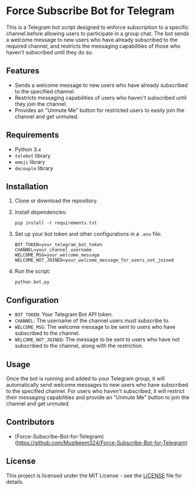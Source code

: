 # Force Subscribe Bot for Telegram

This is a Telegram bot script designed to enforce subscription to a specific channel before allowing users to participate in a group chat. The bot sends a welcome message to new users who have already subscribed to the required channel, and restricts the messaging capabilities of those who haven't subscribed until they do so.

## Features

- Sends a welcome message to new users who have already subscribed to the specified channel.
- Restricts messaging capabilities of users who haven't subscribed until they join the channel.
- Provides an "Unmute Me" button for restricted users to easily join the channel and get unmuted.

## Requirements

- Python 3.x
- `telebot` library
- `emoji` library
- `decouple` library

## Installation

1. Clone or download the repository.

2. Install dependencies:
   ```
   pip install -r requirements.txt
   ```

3. Set up your bot token and other configurations in a `.env` file:
   ```
   BOT_TOKEN=your_telegram_bot_token
   CHANNEL=your_channel_username
   WELCOME_MSG=your_welcome_message
   WELCOME_NOT_JOINED=your_welcome_message_for_users_not_joined
   ```

4. Run the script:
   ```
   python bot.py
   ```

## Configuration

- `BOT_TOKEN`: Your Telegram Bot API token.
- `CHANNEL`: The username of the channel users must subscribe to.
- `WELCOME_MSG`: The welcome message to be sent to users who have subscribed to the channel.
- `WELCOME_NOT_JOINED`: The message to be sent to users who have not subscribed to the channel, along with the restriction.

## Usage

Once the bot is running and added to your Telegram group, it will automatically send welcome messages to new users who have subscribed to the specified channel. For users who haven't subscribed, it will restrict their messaging capabilities and provide an "Unmute Me" button to join the channel and get unmuted.

## Contributors

- [Force-Subscribe-Bot-for-Telegram)(https://github.com/Mustkeem324/Force-Subscribe-Bot-for-Telegram)

## License

This project is licensed under the MIT License - see the [LICENSE](LICENSE) file for details.
